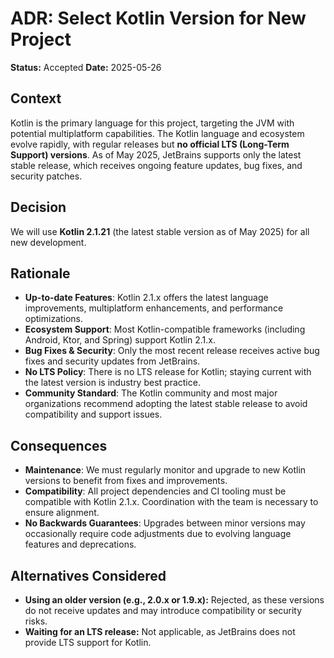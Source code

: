 # ADR: Select Kotlin Version for New Project

**Status:** Accepted
**Date:** 2025-05-26

## Context

Kotlin is the primary language for this project, targeting the JVM with potential multiplatform capabilities. The Kotlin language and ecosystem evolve rapidly, with regular releases but **no official LTS (Long-Term Support) versions**. As of May 2025, JetBrains supports only the latest stable release, which receives ongoing feature updates, bug fixes, and security patches.

## Decision

We will use **Kotlin 2.1.21** (the latest stable version as of May 2025) for all new development.

## Rationale

* **Up-to-date Features**: Kotlin 2.1.x offers the latest language improvements, multiplatform enhancements, and performance optimizations.
* **Ecosystem Support**: Most Kotlin-compatible frameworks (including Android, Ktor, and Spring) support Kotlin 2.1.x.
* **Bug Fixes & Security**: Only the most recent release receives active bug fixes and security updates from JetBrains.
* **No LTS Policy**: There is no LTS release for Kotlin; staying current with the latest version is industry best practice.
* **Community Standard**: The Kotlin community and most major organizations recommend adopting the latest stable release to avoid compatibility and support issues.

## Consequences

* **Maintenance**: We must regularly monitor and upgrade to new Kotlin versions to benefit from fixes and improvements.
* **Compatibility**: All project dependencies and CI tooling must be compatible with Kotlin 2.1.x. Coordination with the team is necessary to ensure alignment.
* **No Backwards Guarantees**: Upgrades between minor versions may occasionally require code adjustments due to evolving language features and deprecations.

## Alternatives Considered

* **Using an older version (e.g., 2.0.x or 1.9.x):**
  Rejected, as these versions do not receive updates and may introduce compatibility or security risks.
* **Waiting for an LTS release:**
  Not applicable, as JetBrains does not provide LTS support for Kotlin.
